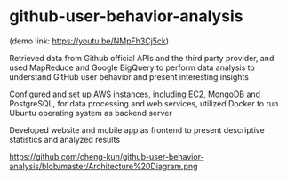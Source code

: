 # github-user-behavior-analysis
(demo link: https://youtu.be/NMpFh3Cj5ck)

Retrieved data from Github official APIs and the third party provider, and used MapReduce and Google BigQuery to perform data analysis to understand GitHub user behavior and present interesting insights

Configured and set up AWS instances, including EC2, MongoDB and PostgreSQL, for data processing and web services, utilized Docker to run Ubuntu operating system as backend server

Developed website and mobile app as frontend to present descriptive statistics and analyzed results

https://github.com/cheng-kun/github-user-behavior-analysis/blob/master/Architecture%20Diagram.png

